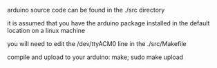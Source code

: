 arduino source code can be found in the ./src directory

it is assumed that you have the arduino package installed in the default location on a linux machine

you will need to edit the /dev/ttyACM0 line in the ./src/Makefile


compile and upload to your arduino:
make; sudo make upload
